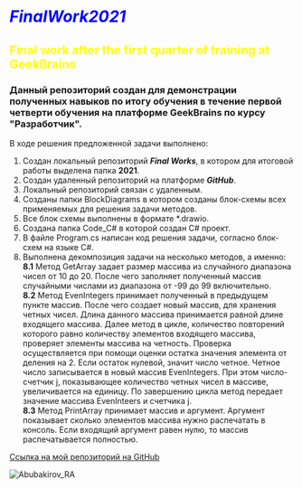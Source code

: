 #  _**<span style="color:blue">FinalWork2021</span>**_
## <span style="color:yellow">Final work after the first quarter of training at GeekBrains</span>

### Данный репозиторий создан для демонстрации полученных навыков по итогу обучения в течение первой четверти обучения на платформе GeekBrains по курсу "Разработчик".

В ходе решения предложенной задачи выполнено:
1. Создан локальный репозиторий _**Final Works**_, в котором для итоговой работы выделена папка **2021**.
2. Создан удаленный репозиторий на платформе _**GitHub**_.
3. Локальный репозиторий связан с удаленным.
4. Созданы папки BlockDiagrams в котором созданы блок-схемы всех применяемых для решения задачи методов.
5. Все блок схемы выполнены в формате *.drawio.
6. Создана папка Code_C# в которой создан C# проект.
7. В файле Program.cs написан код решения задачи, согласно блок-схем на языке C#.
8. Выполнена декомпозиция задачи на несколько методов, а именно:    
    **8.1** Метод GetArray задает размер массива из случайного диапазона чисел от 10 до 20. После чего заполняет полученный массив случайными числами из диапазона от -99 до 99 включительно.   
    **8.2** Метод EvenIntegers принимает полученный в предыдущем пункте массив. После чего создает новый массив, для хранения четных чисел. Длина данного массива принимается равной длине входящего массива. Далее метод в цикле, количество повторений которого равно количеству элементов входящего массива, проверяет элементы массива на четность. Проверка осуществляется при помощи оценки остатка значения элемента от деления на 2. Если остаток нулевой, значит число четное. Четное число записывается в новый массив EvenIntegers. При этом число-счетчик j, показывающее количество четных чисел в массиве, увеличивается на единицу. По завершению цикла метод передает значение массива EvenInteers и счетчика j.    
    **8.3** Метод PrintArray принимает массив и аргумент. Аргумент показывает сколько элементов массива нужно распечатать в консоль. Если входящий аргумент равен нулю, то массив распечатывается полностью.

[Ссылка на мой репозиторий на GitHub](https://github.com/AbubakirovRA/FinalWork2021.git)

![Abubakirov_RA](https://gbcdn.mrgcdn.ru/uploads/avatar/3320581/attachment/thumb-296bee46d0300f2d451087d3db432752.png)



